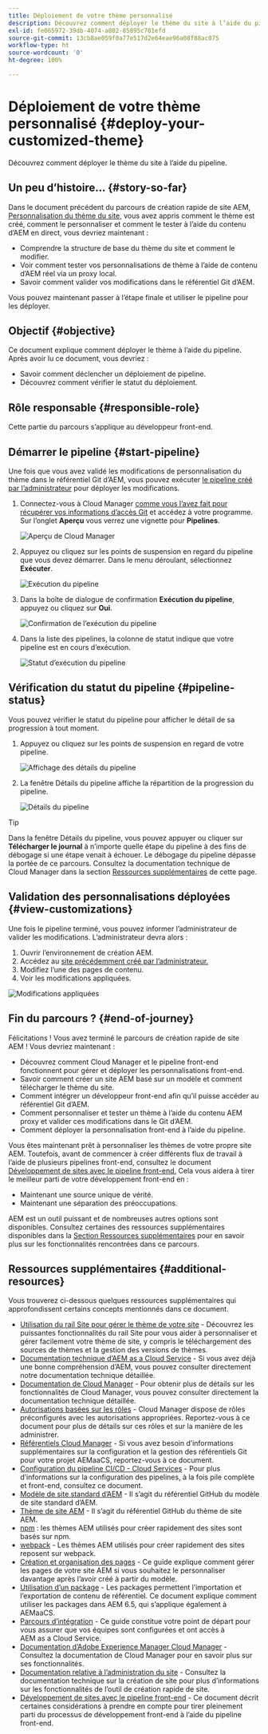 ```yaml
---
title: Déploiement de votre thème personnalisé
description: Découvrez comment déployer le thème du site à l’aide du pipeline.
exl-id: fe065972-39db-4074-a802-85895c701efd
source-git-commit: 13cb8ae059f0a77e517d2e64eae96a08f88ac075
workflow-type: ht
source-wordcount: '0'
ht-degree: 100%

---
```


# Déploiement de votre thème personnalisé {#deploy-your-customized-theme}

Découvrez comment déployer le thème du site à l’aide du pipeline.

## Un peu d’histoire… {#story-so-far}

Dans le document précédent du parcours de création rapide de site AEM, [Personnalisation du thème du site,](customize-theme.md) vous avez appris comment le thème est créé, comment le personnaliser et comment le tester à l’aide du contenu d’AEM en direct, vous devriez maintenant :

* Comprendre la structure de base du thème du site et comment le modifier.
* Voir comment tester vos personnalisations de thème à l’aide de contenu d’AEM réel via un proxy local.
* Savoir comment valider vos modifications dans le référentiel Git d’AEM.

Vous pouvez maintenant passer à l’étape finale et utiliser le pipeline pour les déployer.

## Objectif {#objective}

Ce document explique comment déployer le thème à l’aide du pipeline. Après avoir lu ce document, vous devriez :

* Savoir comment déclencher un déploiement de pipeline.
* Découvrez comment vérifier le statut du déploiement.

## Rôle responsable {#responsible-role}

Cette partie du parcours s’applique au développeur front-end.

## Démarrer le pipeline {#start-pipeline}

Une fois que vous avez validé les modifications de personnalisation du thème dans le référentiel Git d’AEM, vous pouvez exécuter [le pipeline créé par l’administrateur](pipeline-setup.md) pour déployer les modifications.

1. Connectez-vous à Cloud Manager [comme vous l’avez fait pour récupérer vos informations d’accès Git](retrieve-access.md) et accédez à votre programme. Sur l’onglet **Aperçu** vous verrez une vignette pour **Pipelines**.

   ![Aperçu de Cloud Manager](assets/cloud-manager-overview.png)

1. Appuyez ou cliquez sur les points de suspension en regard du pipeline que vous devez démarrer. Dans le menu déroulant, sélectionnez **Exécuter**.

   ![Exécution du pipeline](assets/run-pipeline.png)

1. Dans la boîte de dialogue de confirmation **Exécution du pipeline**, appuyez ou cliquez sur **Oui**.

   ![Confirmation de l’exécution du pipeline](assets/pipeline-confirm.png)

1. Dans la liste des pipelines, la colonne de statut indique que votre pipeline est en cours d’exécution.

   ![Statut d’exécution du pipeline](assets/pipeline-running.png)

## Vérification du statut du pipeline {#pipeline-status}

Vous pouvez vérifier le statut du pipeline pour afficher le détail de sa progression à tout moment.

1. Appuyez ou cliquez sur les points de suspension en regard de votre pipeline.

   ![Affichage des détails du pipeline](assets/view-pipeline-details.png)

1. La fenêtre Détails du pipeline affiche la répartition de la progression du pipeline.

   ![Détails du pipeline](assets/pipeline-details.png)

>[!TIP]
>
>Dans la fenêtre Détails du pipeline, vous pouvez appuyer ou cliquer sur **Télécharger le journal** à n’importe quelle étape du pipeline à des fins de débogage si une étape venait à échouer. Le débogage du pipeline dépasse la portée de ce parcours. Consultez la documentation technique de Cloud Manager dans la section [Ressources supplémentaires](#additional-resources) de cette page.

## Validation des personnalisations déployées {#view-customizations}

Une fois le pipeline terminé, vous pouvez informer l’administrateur de valider les modifications. L’administrateur devra alors :

1. Ouvrir l’environnement de création AEM.
1. Accédez au [site précédemment créé par l’administrateur.](create-site.md)
1. Modifiez l’une des pages de contenu.
1. Voir les modifications appliquées.

![Modifications appliquées](assets/changes-applied.png)

## Fin du parcours ? {#end-of-journey}

Félicitations ! Vous avez terminé le parcours de création rapide de site AEM ! Vous devriez maintenant :

* Découvrez comment Cloud Manager et le pipeline front-end fonctionnent pour gérer et déployer les personnalisations front-end.
* Savoir comment créer un site AEM basé sur un modèle et comment télécharger le thème du site.
* Comment intégrer un développeur front-end afin qu’il puisse accéder au référentiel Git d’AEM.
* Comment personnaliser et tester un thème à l’aide du contenu AEM proxy et valider ces modifications dans le Git d’AEM.
* Comment déployer la personnalisation front-end à l’aide du pipeline.

Vous êtes maintenant prêt à personnaliser les thèmes de votre propre site AEM. Toutefois, avant de commencer à créer différents flux de travail à l’aide de plusieurs pipelines front-end, consultez le document [Développement de sites avec le pipeline front-end.](/help/implementing/developing/introduction/developing-with-front-end-pipelines.md) Cela vous aidera à tirer le meilleur parti de votre développement front-end en :

* Maintenant une source unique de vérité.
* Maintenant une séparation des préoccupations.

AEM est un outil puissant et de nombreuses autres options sont disponibles. Consultez certaines des ressources supplémentaires disponibles dans la [Section Ressources supplémentaires](#additional-resources) pour en savoir plus sur les fonctionnalités rencontrées dans ce parcours.

## Ressources supplémentaires {#additional-resources}

Vous trouverez ci-dessous quelques ressources supplémentaires qui approfondissent certains concepts mentionnés dans ce document.

* [Utilisation du rail Site pour gérer le thème de votre site](/help/sites-cloud/administering/site-creation/site-rail.md) - Découvrez les puissantes fonctionnalités du rail Site pour vous aider à personnaliser et gérer facilement votre thème de site, y compris le téléchargement des sources de thèmes et la gestion des versions de thèmes.
* [Documentation technique d’AEM as a Cloud Service](https://experienceleague.adobe.com/docs/experience-manager-cloud-service.html?lang=fr) - Si vous avez déjà une bonne compréhension d’AEM, vous pouvez consulter directement notre documentation technique détaillée.
* [Documentation de Cloud Manager](https://experienceleague.adobe.com/docs/experience-manager-cloud-service/content/onboarding/onboarding-concepts/cloud-manager-introduction.html?lang=fr) - Pour obtenir plus de détails sur les fonctionnalités de Cloud Manager, vous pouvez consulter directement la documentation technique détaillée.
* [Autorisations basées sur les rôles](https://experienceleague.adobe.com/docs/experience-manager-cloud-manager/using/requirements/role-based-permissions.html?lang=fr) - Cloud Manager dispose de rôles préconfigurés avec les autorisations appropriées. Reportez-vous à ce document pour plus de détails sur ces rôles et sur la manière de les administrer.
* [Référentiels Cloud Manager](/help/implementing/cloud-manager/managing-code/cloud-manager-repositories.md) - Si vous avez besoin d’informations supplémentaires sur la configuration et la gestion des référentiels Git pour votre projet AEMaaCS, reportez-vous à ce document.
* [Configuration du pipeline CI/CD - Cloud Services](/help/implementing/cloud-manager/configuring-pipelines/introduction-ci-cd-pipelines.md) - Pour plus d’informations sur la configuration des pipelines, à la fois pile complète et front-end, consultez ce document.
* [Modèle de site standard d’AEM](https://github.com/adobe/aem-site-template-standard) - Il s’agit du référentiel GitHub du modèle de site standard d’AEM.
* [Thème de site AEM](https://github.com/adobe/aem-site-template-standard-theme-e2e) - Il s’agit du référentiel GitHub du thème de site AEM.
* [npm](https://www.npmjs.com) : les thèmes AEM utilisés pour créer rapidement des sites sont basés sur npm.
* [webpack](https://webpack.js.org) - Les thèmes AEM utilisés pour créer rapidement des sites reposent sur webpack.
* [Création et organisation des pages](/help/sites-cloud/authoring/fundamentals/organizing-pages.md) - Ce guide explique comment gérer les pages de votre site AEM si vous souhaitez le personnaliser davantage après l’avoir créé à partir du modèle.
* [Utilisation d’un package](/help/implementing/developing/tools/package-manager.md) - Les packages permettent l’importation et l’exportation de contenu de référentiel. Ce document explique comment utiliser les packages dans AEM 6.5, qui s’applique également à AEMaaCS.
* [Parcours d’intégration](/help/journey-onboarding/overview.md) - Ce guide constitue votre point de départ pour vous assurer que vos équipes sont configurées et ont accès à AEM as a Cloud Service.
* [Documentation d’Adobe Experience Manager Cloud Manager](https://experienceleague.adobe.com/docs/experience-manager-cloud-manager/using/introduction-to-cloud-manager.html?lang=fr) - Consultez la documentation de Cloud Manager pour en savoir plus sur ses fonctionnalités.
* [Documentation relative à l’administration du site](/help/sites-cloud/administering/site-creation/create-site.md) - Consultez la documentation technique sur la création de site pour plus d’informations sur les fonctionnalités de l’outil de création rapide de site.
* [Développement de sites avec le pipeline front-end](/help/implementing/developing/introduction/developing-with-front-end-pipelines.md) - Ce document décrit certaines considérations à prendre en compte pour tirer pleinement parti du processus de développement front-end à l’aide du pipeline front-end.
